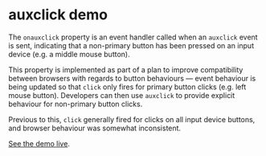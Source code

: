 # auxclick demo

The <code>onauxclick</code> property is an event handler called when an <code>auxclick</code> event is sent, indicating that a non-primary button has been pressed on an input device (e.g. a middle mouse button).

This property is implemented as part of a plan to improve compatibility between browsers with regards to button behaviours — event behaviour is being updated so that <code>click</code> only fires for primary button clicks (e.g. left mouse button). Developers can then use <code>auxclick</code> to provide explicit behaviour for non-primary button clicks.

Previous to this, <code>click</code> generally fired for clicks on all input device buttons, and browser behaviour was somewhat inconsistent.

[See the demo live](https://mdn.github.io/dom-examples/auxclick/).

